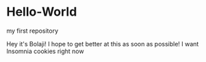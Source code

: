 # Hello-World
my first repository


Hey it's Bolaji! I hope to get better at this as soon as possible!
I want Insomnia cookies right now

